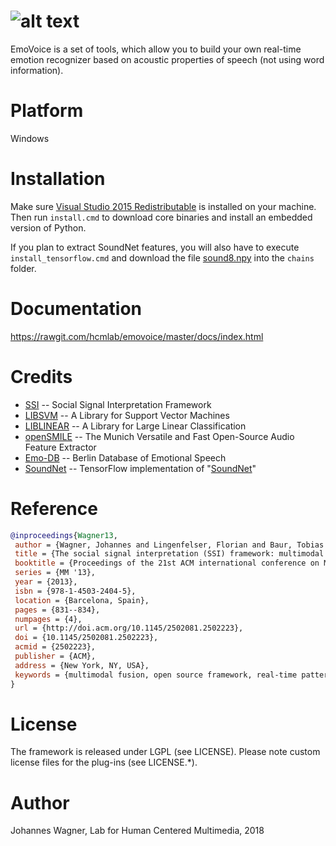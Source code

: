 # ![alt text](https://github.com/hcmlab/emovoice/raw/master/pics/emovoice_icon.png)



EmoVoice is a set of tools, which allow you to build your own real-time emotion recognizer based on acoustic properties of speech (not using word information).

# Platform

Windows

# Installation

Make sure [Visual Studio 2015 Redistributable](https://www.microsoft.com/en-us/download/details.aspx?id=52685) is installed on your machine. Then run `install.cmd` to download core binaries and install an embedded version of Python.

If you plan to extract SoundNet features, you will also have to execute `install_tensorflow.cmd` and download the file [sound8.npy](https://drive.google.com/uc?export=download&id=0B9wE6h4m--wjR015M1RLZW45OEU) into the `chains` folder.

# Documentation

https://rawgit.com/hcmlab/emovoice/master/docs/index.html

# Credits
* [SSI](http://openssi.net) -- Social Signal Interpretation Framework
* [LIBSVM](https://www.csie.ntu.edu.tw/~cjlin/libsvm/) -- A Library for Support Vector Machines
* [LIBLINEAR](https://www.csie.ntu.edu.tw/~cjlin/liblinear/) -- A Library for Large Linear Classification
* [openSMILE](http://audeering.com/technology/opensmile/) -- The Munich Versatile and Fast Open-Source Audio Feature Extractor
* [Emo-DB](http://emodb.bilderbar.info/start.html) -- Berlin Database of Emotional Speech
* [SoundNet](https://github.com/eborboihuc/SoundNet-tensorflow) -- TensorFlow implementation of "[SoundNet](http://soundnet.csail.mit.edu/)"

# Reference

``` bibtex
@inproceedings{Wagner13,
 author = {Wagner, Johannes and Lingenfelser, Florian and Baur, Tobias and Damian, Ionut and Kistler, Felix and Andr{\'e}, Elisabeth},
 title = {The social signal interpretation (SSI) framework: multimodal signal processing and recognition in real-time},
 booktitle = {Proceedings of the 21st ACM international conference on Multimedia},
 series = {MM '13},
 year = {2013},
 isbn = {978-1-4503-2404-5},
 location = {Barcelona, Spain},
 pages = {831--834},
 numpages = {4},
 url = {http://doi.acm.org/10.1145/2502081.2502223},
 doi = {10.1145/2502081.2502223},
 acmid = {2502223},
 publisher = {ACM},
 address = {New York, NY, USA},
 keywords = {multimodal fusion, open source framework, real-time pattern recognition, social signal processing},
}
```
# License

The framework is released under LGPL (see LICENSE).
Please note custom license files for the plug-ins (see LICENSE.*).

# Author

Johannes Wagner, Lab for Human Centered Multimedia, 2018
